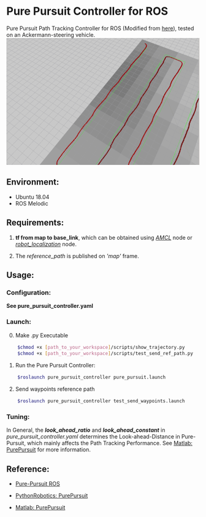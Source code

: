 # Pure Pursuit Controller for ROS
Pure Pursuit Path Tracking Controller for ROS (Modified from [here](https://github.com/jmaye/pure-pursuit-controller-ros)), tested on an Ackermann-steering vehicle.
![](images/rviz.png)

## Environment:
- Ubuntu 18.04
- ROS Melodic


## Requirements:
1. **tf from map to base_link**, which can be obtained using *[AMCL](http://wiki.ros.org/amcl)* node or *[robot_localization](http://docs.ros.org/melodic/api/robot_localization/html/index.html)* node.

2. The *reference_path* is published on *'map'* frame. 


## Usage:

### Configuration:

**See pure_pursuit_controller.yaml**

### Launch:
0. Make .py Executable
```bash 
    $chmod +x [path_to_your_workspace]/scripts/show_trajectory.py
    $chmod +x [path_to_your_workspace]/scripts/test_send_ref_path.py
```

1. Run the Pure Pursuit Controller:

```bash 
    $roslaunch pure_pursuit_controller pure_pursuit.launch
```

2. Send waypoints reference path

```bash
    $roslaunch pure_pursuit_controller test_send_waypoints.launch
```

### Tuning:
In General, the ***look_ahead_ratio*** and ***look_ahead_constant*** in *pure_pursuit_controller.yaml* determines the Look-ahead-Distance in Pure-Pursuit, which mainly affects the Path Tracking Performance. See [Matlab: PurePursuit](https://ww2.mathworks.cn/help/robotics/ug/pure-pursuit-controller.html) for more information.


## Reference:

- [Pure-Pursuit ROS](https://github.com/jmaye/pure-pursuit-controller-ros)

- [PythonRobotics: PurePursuit](https://github.com/AtsushiSakai/PythonRobotics/tree/master/PathTracking/pure_pursuit)

- [Matlab: PurePursuit](https://ww2.mathworks.cn/help/robotics/ug/pure-pursuit-controller.html)